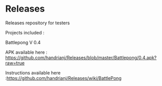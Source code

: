 # Releases
Releases repository for testers

Projects included : 

Battlepong V 0.4

APK available here : https://github.com/handrianj/Releases/blob/master/Battlepong/0.4.apk?raw=true

Instructions available here :https://github.com/handrianj/Releases/wiki/BattlePong
